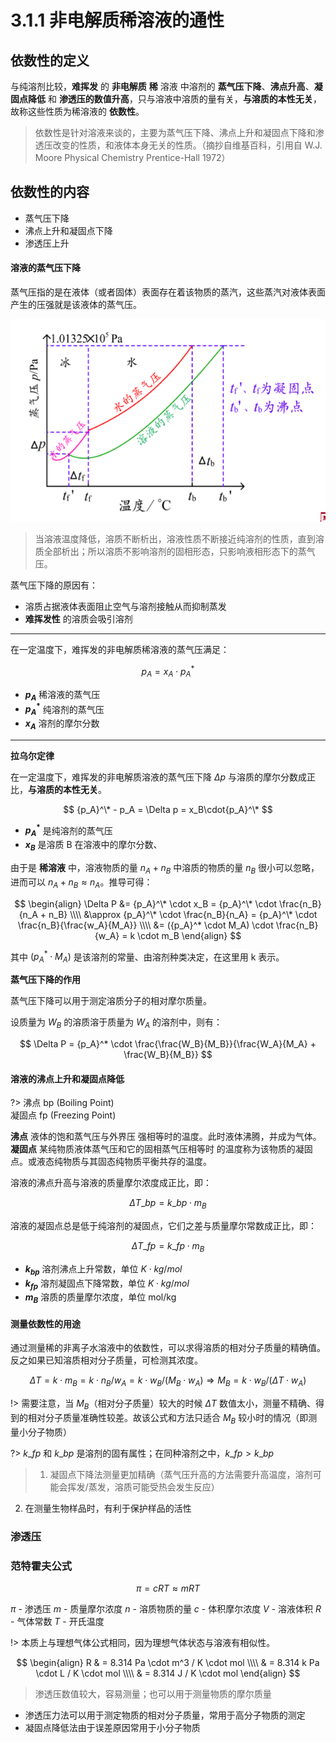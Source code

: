 # 3.1.1 非电解质稀溶液的通性

## 依数性的定义

与纯溶剂比较，**难挥发** 的 **非电解质** **稀** 溶液 中溶剂的 **蒸气压下降**、**沸点升高**、**凝固点降低** 和 **渗透压的数值升高**，只与溶液中溶质的量有关，**与溶质的本性无关**，故称这些性质为稀溶液的 **依数性**。

> 依数性是针对溶液来谈的，主要为蒸气压下降、沸点上升和凝固点下降和渗透压改变的性质，和液体本身无关的性质。（摘抄自维基百科，引用自 W.J. Moore Physical Chemistry Prentice-Hall 1972）

## 依数性的内容

- 蒸气压下降
- 沸点上升和凝固点下降
- 渗透压上升

#### 溶液的蒸气压下降

蒸气压指的是在液体（或者固体）表面存在着该物质的蒸汽，这些蒸汽对液体表面产生的压强就是该液体的蒸气压。

![](3.1.1-0.png)

> 当溶液温度降低，溶质不断析出，溶液性质不断接近纯溶剂的性质，直到溶质全部析出；所以溶质不影响溶剂的固相形态，只影响液相形态下的蒸气压。

蒸气压下降的原因有：

- 溶质占据液体表面阻止空气与溶剂接触从而抑制蒸发
- **难挥发性** 的溶质会吸引溶剂

----

在一定温度下，难挥发的非电解质稀溶液的蒸气压满足：

$$
p_A = x_A\cdot{p_A}^*
$$

- **$p_A$** 稀溶液的蒸气压
- **${p_A}^*$** 纯溶剂的蒸气压
- **$x_A$** 溶剂的摩尔分数

-----

**拉乌尔定律**

在一定温度下，难挥发的非电解质溶液的蒸气压下降 $\Delta p$ 与溶质的摩尔分数成正比，**与溶质的本性无关**。

$$
{p_A}^\* - p_A = \Delta p = x_B\cdot{p_A}^\*
$$

- **${p_A}^*$** 是纯溶剂的蒸气压
- **$x_B$** 是溶质 B 在溶液中的摩尔分数、

由于是 **稀溶液** 中，溶液物质的量 $n_A + n_B$ 中溶质的物质的量 $n_B$ 很小可以忽略，进而可以 $n_A + n_B \approx n_A$。推导可得：


$$
\begin{align}
\Delta P &= {p_A}^\* \cdot x_B = {p_A}^\* \cdot \frac{n_B}{n_A + n_B} \\\\
&\approx {p_A}^\* \cdot \frac{n_B}{n_A} = {p_A}^\* \cdot \frac{n_B}{\frac{w_A}{M_A}} \\\\
&= ({p_A}^* \cdot M_A) \cdot \frac{n_B}{w_A} = k \cdot m_B
\end{align}
$$

其中 $({p_A}^* \cdot M_A)$ 是该溶剂的常量、由溶剂种类决定，在这里用 k 表示。

**蒸气压下降的作用**

蒸气压下降可以用于测定溶质分子的相对摩尔质量。

设质量为 $W_B$ 的溶质溶于质量为 $W_A$ 的溶剂中，则有：

$$
\Delta P = {p_A}^* \cdot \frac{\frac{W_B}{M_B}}{\frac{W_A}{M_A} + \frac{W_B}{M_B}}
$$

#### 溶液的沸点上升和凝固点降低

?> 沸点 bp (Boiling Point)  
凝固点 fp (Freezing Point)

**沸点** 液体的饱和蒸气压与外界压 强相等时的温度。此时液体沸腾，并成为气体。  
**凝固点** 某纯物质液体蒸气压和它的固相蒸气压相等时 的温度称为该物质的凝固点。或液态纯物质与其固态纯物质平衡共存的温度。

溶液的沸点升高与溶液的质量摩尔浓度成正比，即：

$$
\Delta T\_{bp} = k\_{bp} \cdot m_B
$$

溶液的凝固点总是低于纯溶剂的凝固点，它们之差与质量摩尔常数成正比，即：

$$
\Delta T\_{fp} = k\_{fp} \cdot m_B
$$

- **$k_{bp}$** 溶剂沸点上升常数，单位 $K \cdot kg/mol$
- **$k_{fp}$** 溶剂凝固点下降常数，单位 $K \cdot kg/mol$
- **$m_B$** 溶质的质量摩尔浓度，单位 mol/kg

#### 测量依数性的用途

通过测量稀的非离子水溶液中的依数性，可以求得溶质的相对分子质量的精确值。反之如果已知溶质相对分子质量，可检测其浓度。

$$
\Delta T = k \cdot m_B = k \cdot n_B / w_A = k \cdot w_B / (M_B \cdot w_A) \Rightarrow M_B = k \cdot w_B / (\Delta T \cdot w_A)
$$

!> 需要注意，当 $M_B$（相对分子质量）较大的时候 $\Delta T$ 数值太小，测量不精确、得到的相对分子质量准确性较差。故该公式和方法只适合 $M_B$ 较小时的情况（即测量小分子物质）

?> $k\_{fp}$ 和 $k\_bp$ 是溶剂的固有属性；在同种溶剂之中，$k\_{fp} > k\_{bp}$

> 1. 凝固点下降法测量更加精确（蒸气压升高的方法需要升高温度，溶剂可能会挥发/蒸发，溶质可能受热会发生反应）
2. 在测量生物样品时，有利于保护样品的活性

### 渗透压

### 范特霍夫公式

$$
\pi = cRT \approx mRT
$$

$\pi$ - 渗透压
$m$ - 质量摩尔浓度
$n$ - 溶质物质的量
$c$ - 体积摩尔浓度
$V$ - 溶液体积
$R$ - 气体常数
$T$ - 开氏温度

!> 本质上与理想气体公式相同，因为理想气体状态与溶液有相似性。

$$
\begin{align}
R & = 8.314 Pa \cdot m^3 / K \cdot mol \\\\
& = 8.314 k Pa \cdot L / K \cdot mol \\\\
& = 8.314 J / K \cdot mol
\end{align}
$$

> 渗透压数值较大，容易测量；也可以用于测量物质的摩尔质量

- 渗透压力法可以用于测定物质的相对分子质量，常用于高分子物质的测定
- 凝固点降低法由于误差原因常用于小分子物质